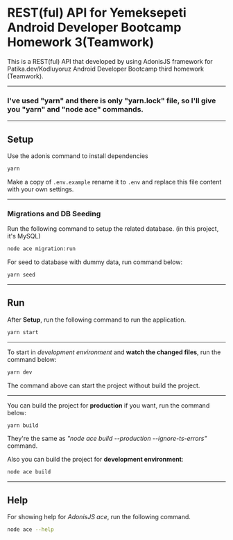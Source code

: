 # REST(ful) API for Yemeksepeti Android Developer Bootcamp Homework 3(Teamwork)
 This is a REST(ful) API that developed by using AdonisJS framework for Patika.dev/Kodluyoruz Android Developer Bootcamp third homework (Teamwork).

---

### I've used "yarn" and there is only "yarn.lock" file, so I'll give you "yarn" and "node ace" commands.

---
## Setup

Use the adonis command to install dependencies

```bash
yarn
```

Make a copy of `.env.example` rename it to `.env` and replace this file content with your own settings.

---
### Migrations and DB Seeding

Run the following command to setup the related database. (in this project, it's MySQL)

```bash
node ace migration:run
```

For seed to database with dummy data, run command below:

```bash
yarn seed
```

---
## Run

After **Setup**, run the following command to run the application.

```bash
yarn start
```

---

To start in *development environment* and **watch the changed files**, run the command below:

```bash
yarn dev
```

The command above can start the project without build the project.

---

You can build the project for **production** if you want, run the command below:

```bash
yarn build
```

They're the same as *"node ace build --production --ignore-ts-errors"* command.

Also you can build the project for **development environment**:

```bash
node ace build
```

---

## Help

For showing help for *AdonisJS ace*, run the following command.

```bash
node ace --help
```
